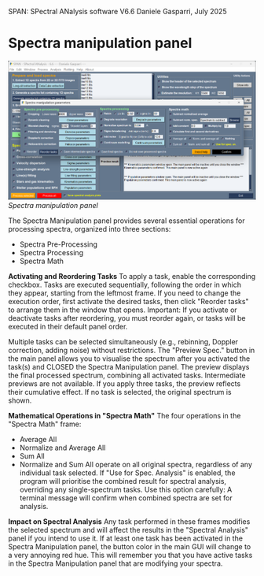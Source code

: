 SPAN: SPectral ANalysis software V6.6
Daniele Gasparri, July 2025

# Spectra manipulation panel #

![Spectra manipulation](img/spectra_manipulation.png)
*Spectra manipulation panel*


The Spectra Manipulation panel provides several essential operations for processing spectra, organized into three sections:
- Spectra Pre-Processing
- Spectra Processing
- Spectra Math


**Activating and Reordering Tasks**
To apply a task, enable the corresponding checkbox.
Tasks are executed sequentially, following the order in which they appear, starting from the leftmost frame.
If you need to change the execution order, first activate the desired tasks, then click "Reorder tasks" to arrange them in the window that opens.
Important: If you activate or deactivate tasks after reordering, you must reorder again, or tasks will be executed in their default panel order.

Multiple tasks can be selected simultaneously (e.g., rebinning, Doppler correction, adding noise) without restrictions.
The "Preview Spec." button in the main panel allows you to visualise the spectrum after you activated the task(s) and CLOSED the Spectra Manipulation panel.
The preview displays the final processed spectrum, combining all activated tasks.
Intermediate previews are not available. If you apply three tasks, the preview reflects their cumulative effect.
If no task is selected, the original spectrum is shown.


**Mathematical Operations in "Spectra Math"**
The four operations in the "Spectra Math" frame:
- Average All
- Normalize and Average All
- Sum All
- Normalize and Sum All
operate on all original spectra, regardless of any individual task selected.
If "Use for Spec. Analysis" is enabled, the program will prioritise the combined result for spectral analysis, overriding any single-spectrum tasks.
Use this option carefully: A terminal message will confirm when combined spectra are set for analysis.


**Impact on Spectral Analysis**
Any task performed in these frames modifies the selected spectrum and will affect the results in the "Spectral Analysis" panel if you intend to use it.
If at least one task has been activated in the Spectra Manipulation panel, the button color in the main GUI will change to a very annoying red hue. This will remember you that you have active tasks in the Spectra Manipulation panel that are modifying your spectra.
